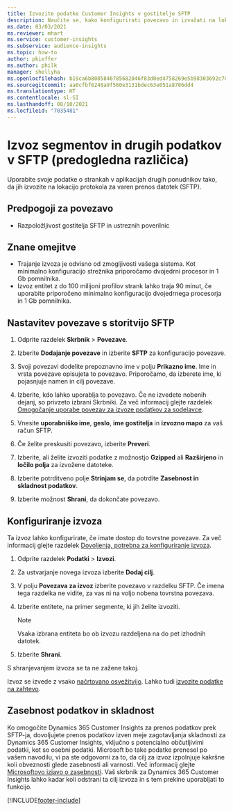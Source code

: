 ```yaml
---
title: Izvozite podatke Customer Insights v gostitelje SFTP
description: Naučite se, kako konfigurirati povezavo in izvažati na lokacijo SFTP.
ms.date: 03/03/2021
ms.reviewer: mhart
ms.service: customer-insights
ms.subservice: audience-insights
ms.topic: how-to
author: pkieffer
ms.author: philk
manager: shellyha
ms.openlocfilehash: b19ca6b8085846785682046f83d0ed4758269e5b98303692c703d995407ca7dd
ms.sourcegitcommit: aa0cfbf6240a9f560e3131bdec63e051a8786dd4
ms.translationtype: HT
ms.contentlocale: sl-SI
ms.lasthandoff: 08/10/2021
ms.locfileid: "7035481"
---
```

# <a name="export-segments-and-other-data-to-sftp-preview"></a>Izvoz segmentov in drugih podatkov v SFTP (predogledna različica)

Uporabite svoje podatke o strankah v aplikacijah drugih ponudnikov tako, da jih izvozite na lokacijo protokola za varen prenos datotek (SFTP).

## <a name="prerequisites-for-connection"></a>Predpogoji za povezavo

- Razpoložljivost gostitelja SFTP in ustreznih poverilnic

## <a name="known-limitations"></a>Znane omejitve

- Trajanje izvoza je odvisno od zmogljivosti vašega sistema. Kot minimalno konfiguracijo strežnika priporočamo dvojedrni procesor in 1 Gb pomnilnika. 
- Izvoz entitet z do 100 milijoni profilov strank lahko traja 90 minut, če uporabite priporočeno minimalno konfiguracijo dvojedrnega procesorja in 1 Gb pomnilnika. 

## <a name="set-up-connection-to-sftp"></a>Nastavitev povezave s storitvijo SFTP

1. Odprite razdelek **Skrbnik** > **Povezave**.

1. Izberite **Dodajanje povezave** in izberite **SFTP** za konfiguracijo povezave.

1. Svoji povezavi dodelite prepoznavno ime v polju **Prikazno ime**. Ime in vrsta povezave opisujeta to povezavo. Priporočamo, da izberete ime, ki pojasnjuje namen in cilj povezave.

1. Izberite, kdo lahko uporablja to povezavo. Če ne izvedete nobenih dejanj, so privzeto izbrani Skrbniki. Za več informacij glejte razdelek [Omogočanje uporabe povezav za izvoze podatkov za sodelavce](connections.md#allow-contributors-to-use-a-connection-for-exports).

1. Vnesite **uporabniško ime**, **geslo**, **ime gostitelja** in **izvozno mapo** za vaš račun SFTP.

1. Če želite preskusiti povezavo, izberite **Preveri**.

1. Izberite, ali želite izvoziti podatke z možnostjo **Gzipped** ali **Razširjeno** in **ločilo polja** za izvožene datoteke.

1. Izberite potrditveno polje **Strinjam se**, da potrdite **Zasebnost in skladnost podatkov**.

1. Izberite možnost **Shrani**, da dokončate povezavo.

## <a name="configure-an-export"></a>Konfiguriranje izvoza

Ta izvoz lahko konfigurirate, če imate dostop do tovrstne povezave. Za več informacij glejte razdelek [Dovoljenja, potrebna za konfiguriranje izvoza](export-destinations.md#set-up-a-new-export).

1. Odprite razdelek **Podatki** > **Izvozi**.

1. Za ustvarjanje novega izvoza izberite **Dodaj cilj**.

1. V polju **Povezava za izvoz** izberite povezavo v razdelku SFTP. Če imena tega razdelka ne vidite, za vas ni na voljo nobena tovrstna povezava.

1. Izberite entitete, na primer segmente, ki jih želite izvoziti.

   > [!NOTE]
   > Vsaka izbrana entiteta bo ob izvozu razdeljena na do pet izhodnih datotek. 

1. Izberite **Shrani**.

S shranjevanjem izvoza se ta ne zažene takoj.

Izvoz se izvede z vsako [načrtovano osvežitvijo](system.md#schedule-tab). Lahko tudi [izvozite podatke na zahtevo](export-destinations.md#run-exports-on-demand). 

## <a name="data-privacy-and-compliance"></a>Zasebnost podatkov in skladnost

Ko omogočite Dynamics 365 Customer Insights za prenos podatkov prek SFTP-ja, dovoljujete prenos podatkov izven meje zagotavljanja skladnosti za Dynamics 365 Customer Insights, vključno s potencialno občutljivimi podatki, kot so osebni podatki. Microsoft bo take podatke prenesel po vašem navodilu, vi pa ste odgovorni za to, da cilj za izvoz izpolnjuje kakršne koli obveznosti glede zasebnosti ali varnosti. Več informacij glejte [Microsoftovo izjavo o zasebnosti](https://go.microsoft.com/fwlink/?linkid=396732).
Vaš skrbnik za Dynamics 365 Customer Insights lahko kadar koli odstrani ta cilj izvoza in s tem prekine uporabljati to funkcijo.

[!INCLUDE[footer-include](../includes/footer-banner.md)]

